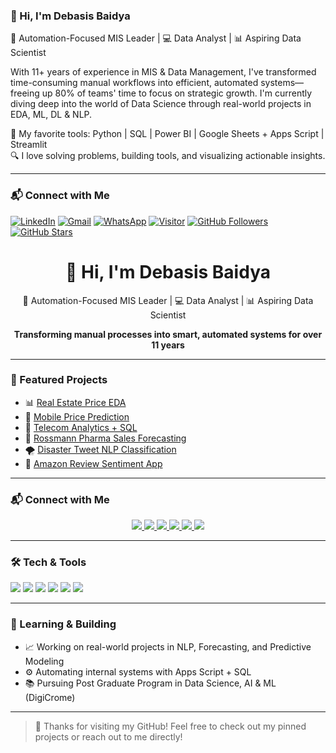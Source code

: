 ### 👋 Hi, I'm Debasis Baidya

🚀 Automation-Focused MIS Leader | 💻 Data Analyst | 📊 Aspiring Data Scientist

With 11+ years of experience in MIS & Data Management, I've transformed time-consuming manual workflows into efficient, automated systems—freeing up 80% of teams' time to focus on strategic growth. I'm currently diving deep into the world of Data Science through real-world projects in EDA, ML, DL & NLP.

🔧 My favorite tools: Python | SQL | Power BI | Google Sheets + Apps Script | Streamlit  
🔍 I love solving problems, building tools, and visualizing actionable insights.

---

### 📬 Connect with Me

[![LinkedIn](https://img.shields.io/badge/LinkedIn-Connect-blue?logo=linkedin)](https://www.linkedin.com/in/debasisbaidya)
[![Gmail](https://img.shields.io/badge/Gmail-Mail_me-red?logo=gmail)](mailto:speak2debasis@gmail.com)
[![WhatsApp](https://img.shields.io/badge/WhatsApp-Chat-green?logo=whatsapp)](https://api.whatsapp.com/send?phone=918013316086&text=Hi%20Debasis!)
[![Visitor](https://visitor-badge.laobi.icu/badge?page_id=DebasisBaidya)](https://github.com/DebasisBaidya)
[![GitHub Followers](https://img.shields.io/github/followers/DebasisBaidya?style=social)](https://github.com/DebasisBaidya)
[![GitHub Stars](https://img.shields.io/github/stars/DebasisBaidya?style=social)](https://github.com/DebasisBaidya?tab=stars)

<h1 align="center">👋 Hi, I'm Debasis Baidya</h1>

<p align="center">
  🚀 Automation-Focused MIS Leader | 💻 Data Analyst | 📊 Aspiring Data Scientist  
</p>

<p align="center">
  <strong>Transforming manual processes into smart, automated systems for over 11 years</strong>
</p>

---

### 📌 Featured Projects

- 📊 [Real Estate Price EDA](https://github.com/DebasisBaidya/MyWorks/tree/b837539ca0564905ee5f71bdb995e1a312ce4822/EDA_Project-3)
- 🤖 [Mobile Price Prediction](https://github.com/DebasisBaidya/MyWorks/tree/b837539ca0564905ee5f71bdb995e1a312ce4822/Prediction_For_Handsets-Project-4)
- 📡 [Telecom Analytics + SQL](https://github.com/DebasisBaidya/MyWorks/tree/b837539ca0564905ee5f71bdb995e1a312ce4822/Telecom_UA_Satisfaction_Pred_Project-5)
- 💊 [Rossmann Pharma Sales Forecasting](https://github.com/DebasisBaidya/MyWorks/tree/f96329ac21ce2ef516f674ed1ef8a27bd5362ece/Rossmann_Pharma-Sales_Prediction-Project_6)
- 🌪 [Disaster Tweet NLP Classification](https://github.com/DebasisBaidya/MyWorks/tree/c2759d26726d4fbff28fc6c5a15d3d8f829857fe/Disaster-Tweet-NLP_Project-7)
- 🛒 [Amazon Review Sentiment App](https://github.com/DebasisBaidya/MyWorks/tree/90e7e97d779cd1610a5ccbd0820c92de98f49b8e/Amazon_Reviews_Sentiment_Analysis)

---

### 📬 Connect with Me

<p align="center">
  <a href="https://www.linkedin.com/in/debasisbaidya" target="_blank">
    <img src="https://img.shields.io/badge/LinkedIn-Connect-blue?style=for-the-badge&logo=linkedin" />
  </a>
  <a href="mailto:speak2debasis@gmail.com">
    <img src="https://img.shields.io/badge/Gmail-Mail_Me-red?style=for-the-badge&logo=gmail" />
  </a>
  <a href="https://api.whatsapp.com/send?phone=918013316086&text=Hi%20Debasis!">
    <img src="https://img.shields.io/badge/WhatsApp-Chat-green?style=for-the-badge&logo=whatsapp" />
  </a>
  <a href="https://github.com/DebasisBaidya">
    <img src="https://img.shields.io/github/followers/DebasisBaidya?label=Follow&style=for-the-badge&logo=github" />
  </a>
  <a href="https://github.com/DebasisBaidya?tab=stars">
    <img src="https://img.shields.io/github/stars/DebasisBaidya?label=Stars&style=for-the-badge&logo=github" />
  </a>
  <a href="https://github.com/DebasisBaidya">
    <img src="https://visitor-badge.laobi.icu/badge?page_id=DebasisBaidya&style=for-the-badge" />
  </a>
</p>

---

### 🛠️ Tech & Tools

<p>
  <img src="https://img.shields.io/badge/Python-Data_Science-blue?style=for-the-badge&logo=python" />
  <img src="https://img.shields.io/badge/SQL-Queries-informational?style=for-the-badge&logo=mysql" />
  <img src="https://img.shields.io/badge/Google_Sheets-Automations-green?style=for-the-badge&logo=google-sheets" />
  <img src="https://img.shields.io/badge/Power_BI-Visuals-yellow?style=for-the-badge&logo=powerbi" />
  <img src="https://img.shields.io/badge/Tableau-Dashboards-blueviolet?style=for-the-badge&logo=tableau" />
  <img src="https://img.shields.io/badge/Streamlit-Apps-red?style=for-the-badge&logo=streamlit" />
</p>

---

### 🧠 Learning & Building

- 📈 Working on real-world projects in NLP, Forecasting, and Predictive Modeling
- ⚙️ Automating internal systems with Apps Script + SQL
- 📚 Pursuing Post Graduate Program in Data Science, AI & ML (DigiCrome)

---

> 🙏 Thanks for visiting my GitHub! Feel free to check out my pinned projects or reach out to me directly!


